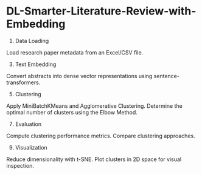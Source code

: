 # DL-Smarter-Literature-Review-with-Embedding

1. Data Loading
   
  Load research paper metadata from an Excel/CSV file.

3. Text Embedding
   
  Convert abstracts into dense vector representations using sentence-transformers.

5. Clustering
   
  Apply MiniBatchKMeans and Agglomerative Clustering.
  Determine the optimal number of clusters using the Elbow Method.

7. Evaluation
   
  Compute clustering performance metrics.
  Compare clustering approaches.

9. Visualization
    
Reduce dimensionality with t-SNE.
Plot clusters in 2D space for visual inspection.

